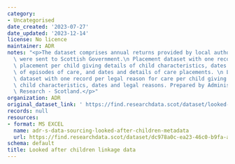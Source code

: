 ```yaml
---
category:
- Uncategorised
date_created: '2023-07-27'
date_updated: '2023-12-14'
license: No licence
maintainer: ADR
notes: "<p>The dataset comprises annual returns provided by local authorities that\
  \ were sent to Scottish Government.\n Placement dataset with one record per care\
  \ placement per child giving details of child characteristics, dates and details\
  \ of episodes of care, and dates and details of care placements. \n Legal reasons\
  \ dataset with one record per legal reason for care per child giving details of\
  \ child characteristics, dates and legal reasons. Prepared by Administrative Data\
  \ Research - Scotland.</p>"
organization: ADR
original_dataset_link: ' https://find.researchdata.scot/dataset/looked-after-children-linkage-data'
records: null
resources:
- format: MS EXCEL
  name: adr-s-data-sourcing-looked-after-children-metadata
  url: https://find.researchdata.scot/dataset/dc978a0c-ea23-46c0-b9fa-a013d7477647/resource/0e3967bd-72dd-46a0-afaf-e6d9347cce86/download/adr-s-data-sourcing-looked-after-children-metadata.xlsx
schema: default
title: Looked after children linkage data
---
```

